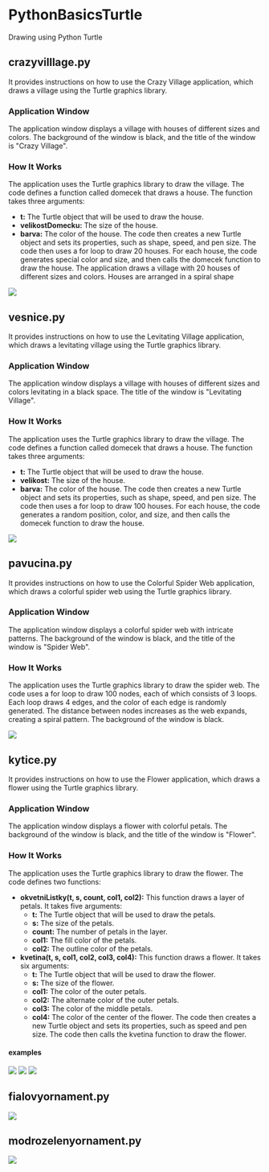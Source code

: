# PythonBasicsTurtle
Drawing using Python Turtle

## crazyvilllage.py
It provides instructions on how to use the Crazy Village application, which draws a village using the Turtle graphics library.
### Application Window
The application window displays a village with houses of different sizes and colors. The background of the window is black, and the title of the window is "Crazy Village".
### How It Works
The application uses the Turtle graphics library to draw the village. The code defines a function called domecek that draws a house. The function takes three arguments:
- **t:** The Turtle object that will be used to draw the house.
- **velikostDomecku:** The size of the house.
- **barva:** The color of the house.
The code then creates a new Turtle object and sets its properties, such as shape, speed, and pen size. The code then uses a for loop to draw 20 houses. For each house, the code generates special color and size, and then calls the domecek function to draw the house. The application draws a village with 20 houses of different sizes and colors. Houses are arranged in a spiral shape

![](https://github.com/hrosicka/PythonBasicsTurtle/blob/master/doc/CrazyVillage.png)

## vesnice.py
It provides instructions on how to use the Levitating Village application, which draws a levitating village using the Turtle graphics library.
### Application Window
The application window displays a village with houses of different sizes and colors levitating in a black space. The title of the window is "Levitating Village".
### How It Works
The application uses the Turtle graphics library to draw the village. The code defines a function called domecek that draws a house. The function takes three arguments:
- **t:** The Turtle object that will be used to draw the house.
- **velikost:** The size of the house.
- **barva:** The color of the house.
The code then creates a new Turtle object and sets its properties, such as shape, speed, and pen size. The code then uses a for loop to draw 100 houses. For each house, the code generates a random position, color, and size, and then calls the domecek function to draw the house.

![](https://github.com/hrosicka/PythonBasicsTurtle/blob/master/doc/LevitatingVillage.png)

## pavucina.py
It provides instructions on how to use the Colorful Spider Web application, which draws a colorful spider web using the Turtle graphics library.
### Application Window
The application window displays a colorful spider web with intricate patterns. The background of the window is black, and the title of the window is "Spider Web".
### How It Works
The application uses the Turtle graphics library to draw the spider web. The code uses a for loop to draw 100 nodes, each of which consists of 3 loops. Each loop draws 4 edges, and the color of each edge is randomly generated. The distance between nodes increases as the web expands, creating a spiral pattern. The background of the window is black.

![](https://github.com/hrosicka/PythonBasicsTurtle/blob/master/doc/SpiderWeb.png)

## kytice.py
It provides instructions on how to use the Flower application, which draws a flower using the Turtle graphics library.
### Application Window
The application window displays a flower with colorful petals. The background of the window is black, and the title of the window is "Flower".
### How It Works
The application uses the Turtle graphics library to draw the flower. The code defines two functions:
- **okvetniListky(t, s, count, col1, col2):** This function draws a layer of petals. It takes five arguments:
  - **t:** The Turtle object that will be used to draw the petals.
  - **s:** The size of the petals.
  - **count:** The number of petals in the layer.
  - **col1:** The fill color of the petals.
  - **col2:** The outline color of the petals.
- **kvetina(t, s, col1, col2, col3, col4):** This function draws a flower. It takes six arguments:
  - **t:** The Turtle object that will be used to draw the flower.
  - **s:** The size of the flower.
  - **col1:** The color of the outer petals.
  - **col2:** The alternate color of the outer petals.
  - **col3:** The color of the middle petals.
  - **col4:** The color of the center of the flower.
The code then creates a new Turtle object and sets its properties, such as speed and pen size. The code then calls the kvetina function to draw the flower.

#### examples
![](https://github.com/hrosicka/PythonBasicsTurtle/blob/master/doc/Flower.png)
![](https://github.com/hrosicka/PythonBasicsTurtle/blob/master/doc/Flower2.png)
![](https://github.com/hrosicka/PythonBasicsTurtle/blob/master/doc/Flower3.png)

## fialovyornament.py
![](https://github.com/hrosicka/PythonBasicsTurtle/blob/master/doc/FialovyOrnament.png)

## modrozelenyornament.py
![](https://github.com/hrosicka/PythonBasicsTurtle/blob/master/doc/ModrozelenyOrnament.png)

